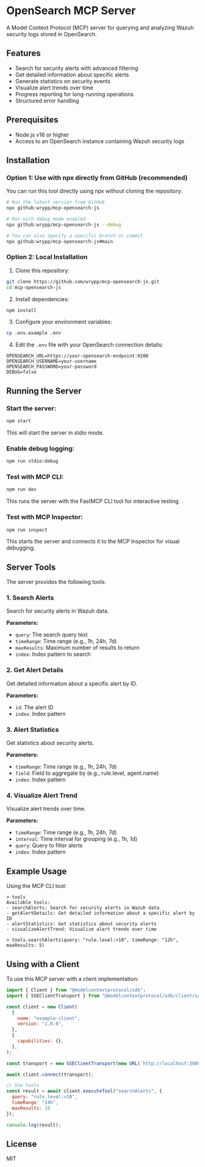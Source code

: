 # OpenSearch MCP Server

A Model Context Protocol (MCP) server for querying and analyzing Wazuh security logs stored in OpenSearch.

## Features

- Search for security alerts with advanced filtering
- Get detailed information about specific alerts
- Generate statistics on security events
- Visualize alert trends over time
- Progress reporting for long-running operations
- Structured error handling

## Prerequisites

- Node.js v16 or higher
- Access to an OpenSearch instance containing Wazuh security logs

## Installation

### Option 1: Use with npx directly from GitHub (recommended)

You can run this tool directly using npx without cloning the repository:

```bash
# Run the latest version from GitHub
npx github:wrypp/mcp-opensearch-js

# Run with debug mode enabled
npx github:wrypp/mcp-opensearch-js --debug

# You can also specify a specific branch or commit
npx github:wrypp/mcp-opensearch-js#main
```

### Option 2: Local Installation

1. Clone this repository:
```bash
git clone https://github.com/wrypp/mcp-opensearch-js.git
cd mcp-opensearch-js
```

2. Install dependencies:
```bash
npm install
```

3. Configure your environment variables:
```bash
cp .env.example .env
```

4. Edit the `.env` file with your OpenSearch connection details:
```
OPENSEARCH_URL=https://your-opensearch-endpoint:9200
OPENSEARCH_USERNAME=your-username
OPENSEARCH_PASSWORD=your-password
DEBUG=false
```

## Running the Server

### Start the server:

```bash
npm start
```

This will start the server in stdio mode.

### Enable debug logging:

```bash
npm run stdio:debug
```

### Test with MCP CLI:

```bash
npm run dev
```

This runs the server with the FastMCP CLI tool for interactive testing.

### Test with MCP Inspector:

```bash
npm run inspect
```

This starts the server and connects it to the MCP Inspector for visual debugging.

## Server Tools

The server provides the following tools:

### 1. Search Alerts

Search for security alerts in Wazuh data.

**Parameters:**
- `query`: The search query text
- `timeRange`: Time range (e.g., 1h, 24h, 7d)
- `maxResults`: Maximum number of results to return
- `index`: Index pattern to search

### 2. Get Alert Details

Get detailed information about a specific alert by ID.

**Parameters:**
- `id`: The alert ID
- `index`: Index pattern

### 3. Alert Statistics

Get statistics about security alerts.

**Parameters:**
- `timeRange`: Time range (e.g., 1h, 24h, 7d)
- `field`: Field to aggregate by (e.g., rule.level, agent.name)
- `index`: Index pattern

### 4. Visualize Alert Trend

Visualize alert trends over time.

**Parameters:**
- `timeRange`: Time range (e.g., 1h, 24h, 7d)
- `interval`: Time interval for grouping (e.g., 1h, 1d)
- `query`: Query to filter alerts
- `index`: Index pattern

## Example Usage

Using the MCP CLI tool:

```
> tools
Available tools:
- searchAlerts: Search for security alerts in Wazuh data
- getAlertDetails: Get detailed information about a specific alert by ID
- alertStatistics: Get statistics about security alerts
- visualizeAlertTrend: Visualize alert trends over time

> tools.searchAlerts(query: "rule.level:>10", timeRange: "12h", maxResults: 5)
```

## Using with a Client

To use this MCP server with a client implementation:

```javascript
import { Client } from "@modelcontextprotocol/sdk";
import { SSEClientTransport } from "@modelcontextprotocol/sdk/client/sse.js";

const client = new Client(
  {
    name: "example-client",
    version: "1.0.0",
  },
  {
    capabilities: {},
  },
);

const transport = new SSEClientTransport(new URL(`http://localhost:3000/sse`));

await client.connect(transport);

// Use tools
const result = await client.executeTool("searchAlerts", {
  query: "rule.level:>10",
  timeRange: "24h",
  maxResults: 10
});

console.log(result);
```

## License

MIT
